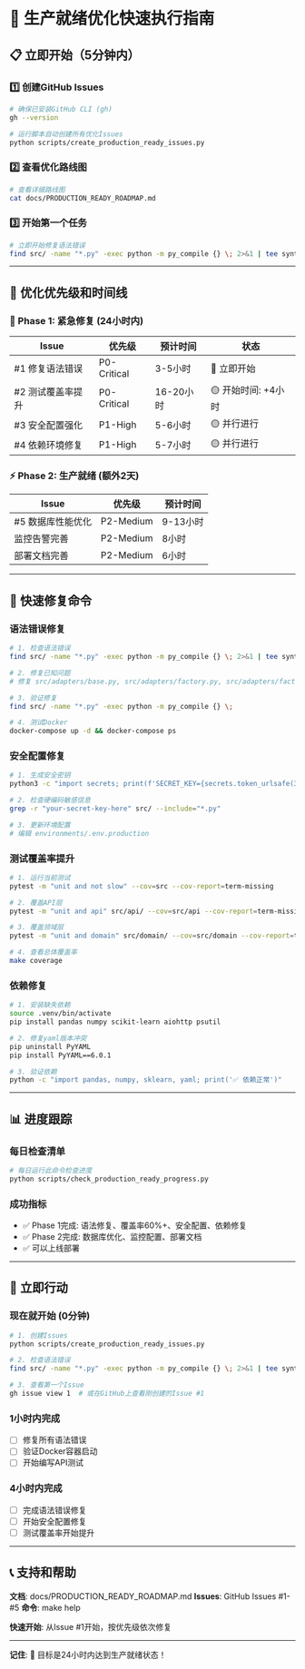 # 🚀 生产就绪优化快速执行指南

## 📋 立即开始（5分钟内）

### 1️⃣ 创建GitHub Issues
```bash
# 确保已安装GitHub CLI (gh)
gh --version

# 运行脚本自动创建所有优化Issues
python scripts/create_production_ready_issues.py
```

### 2️⃣ 查看优化路线图
```bash
# 查看详细路线图
cat docs/PRODUCTION_READY_ROADMAP.md
```

### 3️⃣ 开始第一个任务
```bash
# 立即开始修复语法错误
find src/ -name "*.py" -exec python -m py_compile {} \; 2>&1 | tee syntax_errors.log
```

---

## 🎯 优化优先级和时间线

### 🚨 Phase 1: 紧急修复 (24小时内)
| Issue | 优先级 | 预计时间 | 状态 |
|-------|--------|----------|------|
| #1 修复语法错误 | P0-Critical | 3-5小时 | 🔴 立即开始 |
| #2 测试覆盖率提升 | P0-Critical | 16-20小时 | 🟡 开始时间: +4小时 |
| #3 安全配置强化 | P1-High | 5-6小时 | 🟡 并行进行 |
| #4 依赖环境修复 | P1-High | 5-7小时 | 🟡 并行进行 |

### ⚡ Phase 2: 生产就绪 (额外2天)
| Issue | 优先级 | 预计时间 |
|-------|--------|----------|
| #5 数据库性能优化 | P2-Medium | 9-13小时 |
| 监控告警完善 | P2-Medium | 8小时 |
| 部署文档完善 | P2-Medium | 6小时 |

---

## 🔧 快速修复命令

### 语法错误修复
```bash
# 1. 检查语法错误
find src/ -name "*.py" -exec python -m py_compile {} \; 2>&1 | tee syntax_errors.log

# 2. 修复已知问题
# 修复 src/adapters/base.py, src/adapters/factory.py, src/adapters/factory_simple.py

# 3. 验证修复
find src/ -name "*.py" -exec python -m py_compile {} \;

# 4. 测试Docker
docker-compose up -d && docker-compose ps
```

### 安全配置修复
```bash
# 1. 生成安全密钥
python3 -c "import secrets; print(f'SECRET_KEY={secrets.token_urlsafe(32)}')"

# 2. 检查硬编码敏感信息
grep -r "your-secret-key-here" src/ --include="*.py"

# 3. 更新环境配置
# 编辑 environments/.env.production
```

### 测试覆盖率提升
```bash
# 1. 运行当前测试
pytest -m "unit and not slow" --cov=src --cov-report=term-missing

# 2. 覆盖API层
pytest -m "unit and api" src/api/ --cov=src/api --cov-report=term-missing

# 3. 覆盖领域层
pytest -m "unit and domain" src/domain/ --cov=src/domain --cov-report=term-missing

# 4. 查看总体覆盖率
make coverage
```

### 依赖修复
```bash
# 1. 安装缺失依赖
source .venv/bin/activate
pip install pandas numpy scikit-learn aiohttp psutil

# 2. 修复yaml版本冲突
pip uninstall PyYAML
pip install PyYAML==6.0.1

# 3. 验证依赖
python -c "import pandas, numpy, sklearn, yaml; print('✅ 依赖正常')"
```

---

## 📊 进度跟踪

### 每日检查清单
```bash
# 每日运行此命令检查进度
python scripts/check_production_ready_progress.py
```

### 成功指标
- ✅ Phase 1完成: 语法修复、覆盖率60%+、安全配置、依赖修复
- ✅ Phase 2完成: 数据库优化、监控配置、部署文档
- ✅ 可以上线部署

---

## 🎯 立即行动

### 现在就开始 (0分钟)
```bash
# 1. 创建Issues
python scripts/create_production_ready_issues.py

# 2. 检查语法错误
find src/ -name "*.py" -exec python -m py_compile {} \; 2>&1 | tee syntax_errors.log

# 3. 查看第一个Issue
gh issue view 1  # 或在GitHub上查看刚创建的Issue #1
```

### 1小时内完成
- [ ] 修复所有语法错误
- [ ] 验证Docker容器启动
- [ ] 开始编写API测试

### 4小时内完成
- [ ] 完成语法错误修复
- [ ] 开始安全配置修复
- [ ] 测试覆盖率开始提升

---

## 📞 支持和帮助

**文档**: docs/PRODUCTION_READY_ROADMAP.md
**Issues**: GitHub Issues #1-#5
**命令**: make help

**快速开始**: 从Issue #1开始，按优先级依次修复

---

**记住**: 🚀 目标是24小时内达到生产就绪状态！